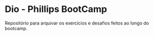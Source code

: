 # Dio - Phillips BootCamp

Repositório para arquivar os exercícios e desafios feitos ao longo do bootcamp. 
